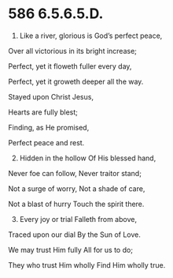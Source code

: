 # 586 6.5.6.5.D.

1.  Like a river, glorious is God’s perfect peace,

Over all victorious in its bright increase;

Perfect, yet it floweth fuller every day,

Perfect, yet it groweth deeper all the way.

Stayed upon Christ Jesus,

Hearts are fully blest;

Finding, as He promised,

Perfect peace and rest.

2.  Hidden in the hollow Of His blessed hand,

Never foe can follow, Never traitor stand;

Not a surge of worry, Not a shade of care,

Not a blast of hurry Touch the spirit there.

3.  Every joy or trial Falleth from above,

Traced upon our dial By the Sun of Love.

We may trust Him fully All for us to do;

They who trust Him wholly Find Him wholly true.

